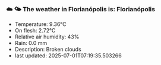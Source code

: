 ### ☁️ 🌤️  The weather in Florianópolis is: Florianópolis

- Temperature: 9.36°C
- On flesh: 2.72°C
- Relative air humidity: 43%
- Rain: 0.0 mm
- Description: Broken clouds
- last updated: 2025-07-01T07:19:35.503266

